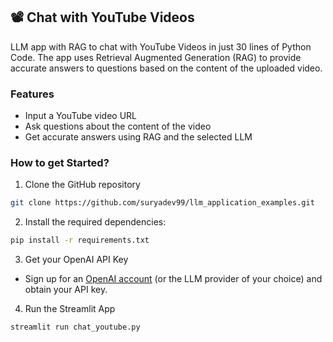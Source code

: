 ## 📽️ Chat with YouTube Videos 

LLM app with RAG to chat with YouTube Videos in just 30 lines of Python Code. The app uses Retrieval Augmented Generation (RAG) to provide accurate answers to questions based on the content of the uploaded video.

### Features

- Input a YouTube video URL
- Ask questions about the content of the video
- Get accurate answers using RAG and the selected LLM

### How to get Started?

1. Clone the GitHub repository

```bash
git clone https://github.com/suryadev99/llm_application_examples.git
```
2. Install the required dependencies:

```bash
pip install -r requirements.txt
```
3. Get your OpenAI API Key

- Sign up for an [OpenAI account](https://platform.openai.com/) (or the LLM provider of your choice) and obtain your API key.

4. Run the Streamlit App
```bash
streamlit run chat_youtube.py
```
